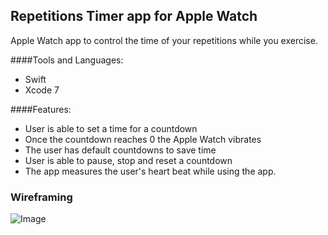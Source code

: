## Repetitions Timer app for Apple Watch

Apple Watch app to control the time of your repetitions while you exercise.

####Tools and Languages:
  * Swift
  * Xcode 7

####Features:
  * User is able to set a time for a countdown
  * Once the countdown reaches 0 the Apple Watch vibrates
  * The user has default countdowns to save time
  * User is able to pause, stop and reset a countdown
  * The app measures the user's heart beat while using the app.

### Wireframing

![Image](http://i.imgur.com/WqDVtTz.jpg)
